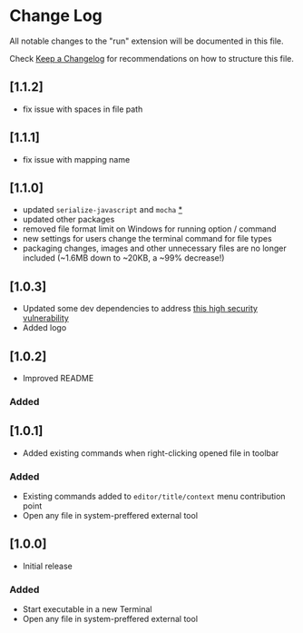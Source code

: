 # Change Log

All notable changes to the "run" extension will be documented in this file.

Check [Keep a Changelog](http://keepachangelog.com/) for recommendations on how to structure this file.

## [1.1.2]

- fix issue with spaces in file path


## [1.1.1]

- fix issue with mapping name

## [1.1.0]

- updated `serialize-javascript` and `mocha` [*](https://github.com/HubbleCommand/run/pull/2)
- updated other packages
- removed file format limit on Windows for running option / command
- new settings for users change the terminal command for file types
- packaging changes, images and other unnecessary files are no longer included (~1.6MB down to ~20KB, a ~99% decrease!)

## [1.0.3]
- Updated some dev dependencies to address [this high security vulnerability](https://github.com/HubbleCommand/run/security/dependabot/1)
- Added logo

## [1.0.2]

- Improved README

### Added

## [1.0.1]

- Added existing commands when right-clicking opened file in toolbar

### Added

- Existing commands added to `editor/title/context` menu contribution point
- Open any file in system-preffered external tool

## [1.0.0]

- Initial release

### Added

- Start executable in a new Terminal
- Open any file in system-preffered external tool